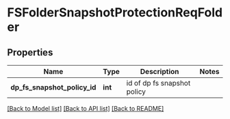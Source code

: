 # FSFolderSnapshotProtectionReqFolder

## Properties
Name | Type | Description | Notes
------------ | ------------- | ------------- | -------------
**dp_fs_snapshot_policy_id** | **int** | id of dp fs snapshot policy | 

[[Back to Model list]](../README.md#documentation-for-models) [[Back to API list]](../README.md#documentation-for-api-endpoints) [[Back to README]](../README.md)


